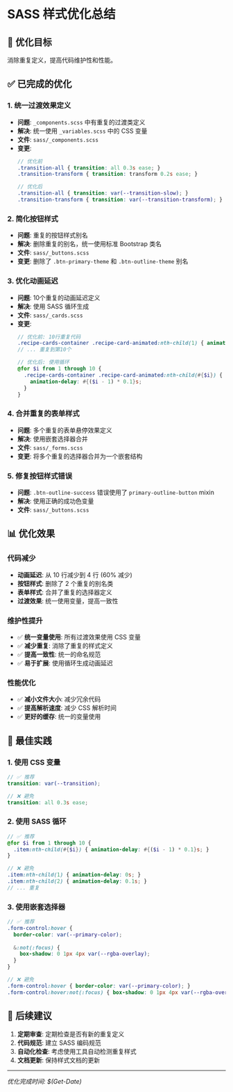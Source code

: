 # SASS 样式优化总结

## 🎯 优化目标
消除重复定义，提高代码维护性和性能。

## ✅ 已完成的优化

### 1. 统一过渡效果定义
- **问题**: `_components.scss` 中有重复的过渡类定义
- **解决**: 统一使用 `_variables.scss` 中的 CSS 变量
- **文件**: `sass/_components.scss`
- **变更**: 
  ```scss
  // 优化前
  .transition-all { transition: all 0.3s ease; }
  .transition-transform { transition: transform 0.2s ease; }
  
  // 优化后
  .transition-all { transition: var(--transition-slow); }
  .transition-transform { transition: var(--transition-transform); }
  ```

### 2. 简化按钮样式
- **问题**: 重复的按钮样式别名
- **解决**: 删除重复的别名，统一使用标准 Bootstrap 类名
- **文件**: `sass/_buttons.scss`
- **变更**: 删除了 `.btn-primary-theme` 和 `.btn-outline-theme` 别名

### 3. 优化动画延迟
- **问题**: 10个重复的动画延迟定义
- **解决**: 使用 SASS 循环生成
- **文件**: `sass/_cards.scss`
- **变更**:
  ```scss
  // 优化前: 10行重复代码
  .recipe-cards-container .recipe-card-animated:nth-child(1) { animation-delay: 0s; }
  // ... 重复到第10个
  
  // 优化后: 使用循环
  @for $i from 1 through 10 {
    .recipe-cards-container .recipe-card-animated:nth-child(#{$i}) {
      animation-delay: #{($i - 1) * 0.1}s;
    }
  }
  ```

### 4. 合并重复的表单样式
- **问题**: 多个重复的表单悬停效果定义
- **解决**: 使用嵌套选择器合并
- **文件**: `sass/_forms.scss`
- **变更**: 将多个重复的选择器合并为一个嵌套结构

### 5. 修复按钮样式错误
- **问题**: `.btn-outline-success` 错误使用了 `primary-outline-button` mixin
- **解决**: 使用正确的成功色变量
- **文件**: `sass/_buttons.scss`

## 📊 优化效果

### 代码减少
- **动画延迟**: 从 10 行减少到 4 行 (60% 减少)
- **按钮样式**: 删除了 2 个重复的别名类
- **表单样式**: 合并了重复的选择器定义
- **过渡效果**: 统一使用变量，提高一致性

### 维护性提升
- ✅ **统一变量使用**: 所有过渡效果使用 CSS 变量
- ✅ **减少重复**: 消除了重复的样式定义
- ✅ **提高一致性**: 统一的命名规范
- ✅ **易于扩展**: 使用循环生成动画延迟

### 性能优化
- ✅ **减小文件大小**: 减少冗余代码
- ✅ **提高解析速度**: 减少 CSS 解析时间
- ✅ **更好的缓存**: 统一的变量使用

## 🚀 最佳实践

### 1. 使用 CSS 变量
```scss
// ✅ 推荐
transition: var(--transition);

// ❌ 避免
transition: all 0.3s ease;
```

### 2. 使用 SASS 循环
```scss
// ✅ 推荐
@for $i from 1 through 10 {
  .item:nth-child(#{$i}) { animation-delay: #{($i - 1) * 0.1}s; }
}

// ❌ 避免
.item:nth-child(1) { animation-delay: 0s; }
.item:nth-child(2) { animation-delay: 0.1s; }
// ... 重复
```

### 3. 使用嵌套选择器
```scss
// ✅ 推荐
.form-control:hover {
  border-color: var(--primary-color);
  
  &:not(:focus) {
    box-shadow: 0 1px 4px var(--rgba-overlay);
  }
}

// ❌ 避免
.form-control:hover { border-color: var(--primary-color); }
.form-control:hover:not(:focus) { box-shadow: 0 1px 4px var(--rgba-overlay); }
```

## 📝 后续建议

1. **定期审查**: 定期检查是否有新的重复定义
2. **代码规范**: 建立 SASS 编码规范
3. **自动化检查**: 考虑使用工具自动检测重复样式
4. **文档更新**: 保持样式文档的更新

---
*优化完成时间: $(Get-Date)*
